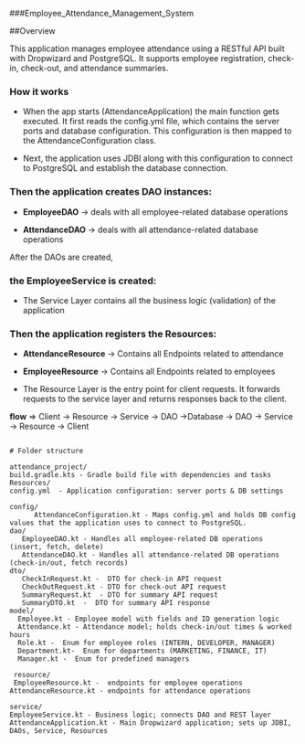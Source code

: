 ###Employee_Attendance_Management_System

##Overview

This application manages employee attendance using a RESTful API built with Dropwizard and PostgreSQL. It supports employee registration, check-in, check-out, and attendance summaries.


### How it works

- When the app starts (AttendanceApplication) the main function gets executed. It first reads the config.yml file, which contains the server ports and database configuration. This configuration is then mapped to the AttendanceConfiguration class.

- Next, the application uses JDBI along with this configuration to connect to PostgreSQL and establish the database connection.

### Then the application creates DAO instances:

- **EmployeeDAO** -> deals with all employee-related database operations

- **AttendanceDAO** -> deals with  all attendance-related database operations

After the DAOs are created,
### the **EmployeeService** is created:

- The Service Layer contains all the business logic (validation) of the application

### Then the application registers the Resources:

- **AttendanceResource** -> Contains all Endpoints related to attendance

- **EmployeeResource** -> Contains all Endpoints related to employees

- The Resource Layer is the entry point for client requests. It forwards requests to the service layer and returns responses back to the client.

**flow** => Client -> Resource -> Service -> DAO ->Database -> DAO -> Service -> Resource -> Client


```

# Folder structure

attendance_project/
build.gradle.kts - Gradle build file with dependencies and tasks
Resources/
config.yml  - Application configuration: server ports & DB settings

config/
      AttendanceConfiguration.kt - Maps config.yml and holds DB config values that the application uses to connect to PostgreSQL.
dao/
   EmployeeDAO.kt - Handles all employee-related DB operations (insert, fetch, delete)
   AttendanceDAO.kt - Handles all attendance-related DB operations (check-in/out, fetch records)
dto/
   CheckInRequest.kt -  DTO for check-in API request
   CheckOutRequest.kt - DTO for check-out API request
   SummaryRequest.kt  - DTO for summary API request
   SummaryDTO.kt  -  DTO for summary API response
model/
  Employee.kt - Employee model with fields and ID generation logic
  Attendance.kt - Attendance model; holds check-in/out times & worked hours
  Role.kt -  Enum for employee roles (INTERN, DEVELOPER, MANAGER)
  Department.kt-  Enum for departments (MARKETING, FINANCE, IT)
  Manager.kt -  Enum for predefined managers

 resource/
 EmployeeResource.kt -  endpoints for employee operations
AttendanceResource.kt - endpoints for attendance operations

service/
EmployeeService.kt - Business logic; connects DAO and REST layer
AttendanceApplication.kt - Main Dropwizard application; sets up JDBI, DAOs, Service, Resources      

```

